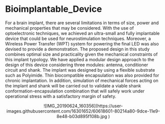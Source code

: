 # Bioimplantable_Device

For a brain implant, there are several limitations in terms of size, power and mechanical properties that may be considered. With the use of optoelectronic techniques, we achieved an ultra-small and fully implantable device that could be used for neurostimulation techniques. Moreover, a Wireless Power Transfer (WPT) system for powering the final LED was also devised to provide a demonstration. The proposed design in this study combines optimal size and practicality given the mechanical constraints of this implant typology. We have applied a modular design approach to the design of this device considering three modules: antenna, conditioner circuit and shank. The implant was designed by using a flexible substrate such as Polyimide. Thin biocompatible encapsulation was also provided for chronic implantation. In addition, simulation of mechanical forces acting on the implant and shank will be carried out to validate a viable shank conformation-encapsulation combination that will safely work under operational stress with a satisfactory margin of safety.
<p align="center">
![IMG_20190624_160356](https://user-images.githubusercontent.com/16301652/60618601-80214a80-9dce-11e9-8e48-b03d895f108b.jpg )
</p>





